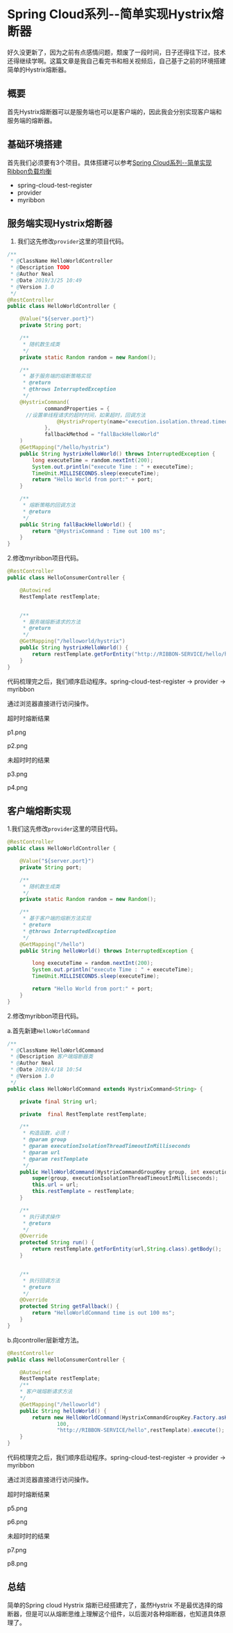 # Spring Cloud系列--简单实现Hystrix熔断器

好久没更新了，因为之前有点感情问题，颓废了一段时间，日子还得往下过，技术还得继续学啊。这篇文章是我自己看完书和相关视频后，自己基于之前的环境搭建简单的Hystrix熔断器。

## 概要

首先Hystrix熔断器可以是服务端也可以是客户端的，因此我会分别实现客户端和服务端的熔断器。



## 基础环境搭建

首先我们必须要有3个项目。具体搭建可以参考[Spring Cloud系列--简单实现Ribbon负载均衡](https://www.jianshu.com/p/e828b63a5cd8) 

- spring-cloud-test-register
- provider
- myribbon



## 服务端实现Hystrix熔断器

1. 我们这先修改`provider`这里的项目代码。

```java
/**
 * @ClassName HelloWorldController
 * @Description TODO
 * @Author Neal
 * @Date 2019/3/25 10:49
 * @Version 1.0
 */
@RestController
public class HelloWorldController {

    @Value("${server.port}")
    private String port;

    /**
     * 随机数生成类
     */
    private static Random random = new Random();

    /**
     * 基于服务端的熔断策略实现
     * @return
     * @throws InterruptedException
     */
    @HystrixCommand(
            commandProperties = {
      //设置单线程请求的超时时间，如果超时，回调方法    
                @HystrixProperty(name="execution.isolation.thread.timeoutInMilliseconds",value="100")
            },
            fallbackMethod = "fallBackHelloWorld"
    )
    @GetMapping("/hello/hystrix")
    public String hystrixHelloWorld() throws InterruptedException {
        long executeTime = random.nextInt(200);
        System.out.println("execute Time : " + executeTime);
        TimeUnit.MILLISECONDS.sleep(executeTime);
        return "Hello World from port:" + port;
    }

    /**
     * 熔断策略的回调方法
     * @return
     */
    public String fallBackHelloWorld() {
        return "@HystrixCommand : Time out 100 ms";
    }
}
```



 2.修改myribbon项目代码。

```java
@RestController
public class HelloConsumerController {

    @Autowired
    RestTemplate restTemplate;


    /**
     * 服务端熔断请求的方法
     * @return
     */
    @GetMapping("/helloworld/hystrix")
    public String hystrixHelloWorld() {
        return restTemplate.getForEntity("http://RIBBON-SERVICE/hello/hystrix",String.class).getBody();
    }
}
```



代码梳理完之后，我们顺序启动程序。spring-cloud-test-register -> provider -> myribbon



通过浏览器直接进行访问操作。

超时时熔断结果

p1.png

p2.png



未超时时的结果

p3.png

p4.png



## 客户端熔断实现

1.我们这先修改`provider`这里的项目代码。

```java
@RestController
public class HelloWorldController {

    @Value("${server.port}")
    private String port;

    /**
     * 随机数生成类
     */
    private static Random random = new Random();

    /**
     * 基于客户端的熔断方法实现
     * @return
     * @throws InterruptedException
     */
    @GetMapping("/hello")
    public String helloWorld() throws InterruptedException {

        long executeTime = random.nextInt(200);
        System.out.println("execute Time : " + executeTime);
        TimeUnit.MILLISECONDS.sleep(executeTime);

        return "Hello World from port:" + port;
    }
}
```



2.修改myribbon项目代码。

a.首先新建`HelloWorldCommand`

```java
/**
 * @ClassName HelloWorldCommand
 * @Description 客户端熔断器类
 * @Author Neal
 * @Date 2019/4/18 10:54
 * @Version 1.0
 */
public class HelloWorldCommand extends HystrixCommand<String> {

    private final String url;

    private  final RestTemplate restTemplate;

    /**
     * 构造函数，必须！
     * @param group
     * @param executionIsolationThreadTimeoutInMilliseconds
     * @param url
     * @param restTemplate
     */
    public HelloWorldCommand(HystrixCommandGroupKey group, int executionIsolationThreadTimeoutInMilliseconds, String url, RestTemplate restTemplate) {
        super(group, executionIsolationThreadTimeoutInMilliseconds);
        this.url = url;
        this.restTemplate = restTemplate;
    }

    /**
     * 执行请求操作
     * @return
     */
    @Override
    protected String run() {
        return restTemplate.getForEntity(url,String.class).getBody();
    }


    /**
     * 执行回调方法
     * @return
     */
    @Override
    protected String getFallback() {
        return "HelloWorldCommand time is out 100 ms";
    }
}
```



b.向controller层新增方法。

```java
@RestController
public class HelloConsumerController {

    @Autowired
    RestTemplate restTemplate;
    /**
    * 客户端熔断请求方法
    */
    @GetMapping("/helloworld")
    public String helloWorld() {
        return new HelloWorldCommand(HystrixCommandGroupKey.Factory.asKey("Ribbon Client"),
                100,
                "http://RIBBON-SERVICE/hello",restTemplate).execute();
    }
}
```

代码梳理完之后，我们顺序启动程序。spring-cloud-test-register -> provider -> myribbon



通过浏览器直接进行访问操作。

超时时熔断结果

p5.png

p6.png



未超时时的结果

p7.png

p8.png



## 总结

简单的Spring cloud Hystrix 熔断已经搭建完了，虽然Hystrix  不是最优选择的熔断器，但是可以从熔断思维上理解这个组件，以后面对各种熔断器，也知道具体原理了。